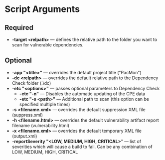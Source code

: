 Script Arguments
================

Required
------------

- **-target &lt;relpath&gt;** — defines the relative path to the folder you want to scan for vulnerable dependencies.

Optional
------------

- **-app "&lt;title&gt;"** — overrides the default project title ("PacMon")
- **-dc &lt;relpath&gt;** — overrides the default relative path to the Dependency Check folder (.\dc)
- **-etc "&lt;options&gt;"** — passes optional parameters to Dependency Check
  - **-etc "-n"** — Disables the automatic updating of the CPE data
  - **-etc "-s &lt;path&gt;"** — Additional path to scan (this option can be specified multiple times)
- **-s &lt;filename.xml&gt;** — overrides the default suppression XML file (suppress.xml)
- **-h &lt;filename.html&gt;** — overrides the default vulnerability artifact report filename (vulnerability.html)
- **-x &lt;filename.xml&gt;** — overrides the default temporary XML file (output.xml)
- **-reportSeverity "&lt;LOW, MEDIUM, HIGH, CRITICAL&gt;**" — list of severities which will cause a build to fail. Can be any combination of LOW, MEDIUM, HIGH, CRITICAL
